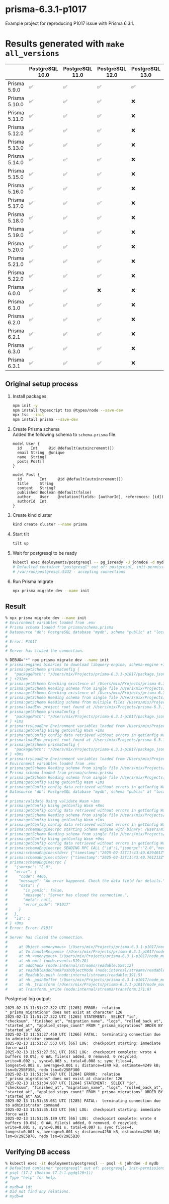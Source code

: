 # prisma-6.3.1-p1017

Example project for reproducing P1017 issue with Prisma 6.3.1.

# Results generated with `make all_versions`

|  | PostgreSQL 10.0  | PostgreSQL 11.0  | PostgreSQL 12.0  | PostgreSQL 13.0  | PostgreSQL 14.0  | PostgreSQL 15.0  | PostgreSQL 16.0  | PostgreSQL 17.0  |
| - | - | - | - | - | - | - | - | - |
| Prisma 5.9.0  | ✅ | ✅ | ✅ | ✅ | ✅ | ❌ | ✅ | ✅ |
| Prisma 5.10.0  | ✅ | ✅ | ✅ | ❌ | ❌ | ❌ | ❌ | ❌ |
| Prisma 5.11.0  | ✅ | ✅ | ✅ | ❌ | ❌ | ❌ | ❌ | ❌ |
| Prisma 5.12.0  | ✅ | ✅ | ✅ | ❌ | ❌ | ❌ | ❌ | ❌ |
| Prisma 5.13.0  | ✅ | ✅ | ✅ | ❌ | ❌ | ❌ | ❌ | ❌ |
| Prisma 5.14.0  | ✅ | ✅ | ✅ | ❌ | ❌ | ❌ | ❌ | ❌ |
| Prisma 5.15.0  | ✅ | ✅ | ✅ | ❌ | ❌ | ❌ | ❌ | ❌ |
| Prisma 5.16.0  | ✅ | ✅ | ✅ | ❌ | ❌ | ❌ | ❌ | ❌ |
| Prisma 5.17.0  | ✅ | ✅ | ✅ | ❌ | ❌ | ❌ | ❌ | ❌ |
| Prisma 5.18.0  | ✅ | ✅ | ✅ | ❌ | ❌ | ❌ | ❌ | ❌ |
| Prisma 5.19.0  | ✅ | ✅ | ✅ | ❌ | ❌ | ❌ | ❌ | ❌ |
| Prisma 5.20.0  | ✅ | ✅ | ✅ | ❌ | ❌ | ❌ | ❌ | ❌ |
| Prisma 5.21.0  | ✅ | ✅ | ✅ | ❌ | ❌ | ❌ | ❌ | ❌ |
| Prisma 5.22.0  | ✅ | ✅ | ✅ | ❌ | ❌ | ❌ | ❌ | ❌ |
| Prisma 6.0.0  | ✅ | ✅ | ❌ | ❌ | ❌ | ❌ | ❌ | ❌ |
| Prisma 6.1.0  | ✅ | ✅ | ✅ | ❌ | ❌ | ❌ | ❌ | ❌ |
| Prisma 6.2.0  | ✅ | ✅ | ✅ | ❌ | ❌ | ❌ | ❌ | ❌ |
| Prisma 6.2.1  | ✅ | ✅ | ✅ | ❌ | ❌ | ❌ | ❌ | ❌ |
| Prisma 6.3.0  | ✅ | ✅ | ✅ | ❌ | ❌ | ❌ | ❌ | ❌ |
| Prisma 6.3.1  | ✅ | ✅ | ✅ | ❌ | ❌ | ❌ | ✅ | ❌ |


## Original setup process

1. Install packages
      ```bash
      npm init -y
      npm install typescript tsx @types/node --save-dev
      npx tsc --init
      npm install prisma --save-dev
      ```

2. Create Prisma schema  
   Added the following schema to `schema.prisma` file.
      ```prisma
      model User {
        id    Int     @id @default(autoincrement())
        email String  @unique
        name  String?
        posts Post[]
      }

      model Post {
        id        Int     @id @default(autoincrement())
        title     String
        content   String?
        published Boolean @default(false)
        author    User    @relation(fields: [authorId], references: [id])
        authorId  Int
      }
      ```

  3. Create kind cluster
      ```bash
      kind create cluster --name prisma
      ```

  4. Start tilt
      ```bash
      tilt up
      ```
  
  5. Wait for postgresql to be ready
      ```bash
      kubectl exec deployments/postgresql -- pg_isready -U johndoe -d mydb
      # Defaulted container "postgresql" out of: postgresql, init-permissions (init)
      # /var/run/postgresql:5432 - accepting connections
      ```

  6. Run Prisma migrate
      ```bash
      npx prisma migrate dev --name init
      ```

## Result

```bash
% npx prisma migrate dev --name init
# Environment variables loaded from .env
# Prisma schema loaded from prisma/schema.prisma
# Datasource "db": PostgreSQL database "mydb", schema "public" at "localhost:5432"
# 
# Error: P1017
# 
# Server has closed the connection.
```

```bash
% DEBUG="*" npx prisma migrate dev --name init
# prisma:engines binaries to download libquery-engine, schema-engine +153ms
# prisma:getSchema prismaConfig {
#   "packagePath": "/Users/mix/Projects/prisma-6.3.1-p1017/package.json"
# } +232ms
# prisma:getSchema Checking existence of /Users/mix/Projects/prisma-6.3.1-p1017/schema.prisma +0ms
# prisma:getSchema Reading schema from single file /Users/mix/Projects/prisma-6.3.1-p1017/schema.prisma +1ms
# prisma:getSchema Checking existence of /Users/mix/Projects/prisma-6.3.1-p1017/prisma/schema.prisma +0ms
# prisma:getSchema Reading schema from single file /Users/mix/Projects/prisma-6.3.1-p1017/prisma/schema.prisma +0ms
# prisma:getSchema Reading schema from multiple files /Users/mix/Projects/prisma-6.3.1-p1017/prisma/schema +1ms
# prisma:loadEnv project root found at /Users/mix/Projects/prisma-6.3.1-p1017/package.json +0ms
# prisma:getSchema prismaConfig {
#   "packagePath": "/Users/mix/Projects/prisma-6.3.1-p1017/package.json"
# } +1ms
# prisma:tryLoadEnv Environment variables loaded from /Users/mix/Projects/prisma-6.3.1-p1017/.env +0ms
# prisma:getConfig Using getConfig Wasm +1ms
# prisma:getConfig config data retrieved without errors in getConfig Wasm +10ms
# prisma:loadEnv project root found at /Users/mix/Projects/prisma-6.3.1-p1017/package.json +0ms
# prisma:getSchema prismaConfig {
#   "packagePath": "/Users/mix/Projects/prisma-6.3.1-p1017/package.json"
# } +0ms
# prisma:tryLoadEnv Environment variables loaded from /Users/mix/Projects/prisma-6.3.1-p1017/.env +1ms
# Environment variables loaded from .env
# prisma:getSchema Reading schema from single file /Users/mix/Projects/prisma-6.3.1-p1017/prisma/schema.prisma +0ms
# Prisma schema loaded from prisma/schema.prisma
# prisma:getSchema Reading schema from single file /Users/mix/Projects/prisma-6.3.1-p1017/prisma/schema.prisma +0ms
# prisma:getConfig Using getConfig Wasm +1ms
# prisma:getConfig config data retrieved without errors in getConfig Wasm +1ms
# Datasource "db": PostgreSQL database "mydb", schema "public" at "localhost:5432"
# 
# prisma:validate Using validate Wasm +1ms
# prisma:getConfig Using getConfig Wasm +8ms
# prisma:getConfig config data retrieved without errors in getConfig Wasm +1ms
# prisma:getSchema Reading schema from single file /Users/mix/Projects/prisma-6.3.1-p1017/prisma/schema.prisma +0ms
# prisma:getConfig Using getConfig Wasm +1ms
# prisma:getConfig config data retrieved without errors in getConfig Wasm +0ms
# prisma:schemaEngine:rpc starting Schema engine with binary: /Users/mix/Projects/prisma-6.3.1-p1017/node_modules/@prisma/engines/schema-engine-darwin-arm64 +39ms
# prisma:getSchema Reading schema from single file /Users/mix/Projects/prisma-6.3.1-p1017/prisma/schema.prisma +0ms
# prisma:getConfig Using getConfig Wasm +0ms
# prisma:getConfig config data retrieved without errors in getConfig Wasm +1ms
# prisma:schemaEngine:rpc SENDING RPC CALL {"id":1,"jsonrpc":"2.0","method":"devDiagnostic","params":{"migrationsDirectoryPath":"/Users/mix/Projects/prisma-6.3.1-p1017/prisma/migrations"}} +1ms
# prisma:schemaEngine:stderr {"timestamp":"2025-02-13T11:43:40.629401Z","level":"INFO","fields":{"message":"Starting schema engine RPC server","git_hash":"acc0b9dd43eb689cbd20c9470515d719db10d0b0"},"target":"schema_engine"} +7ms
# prisma:schemaEngine:stderr {"timestamp":"2025-02-13T11:43:40.761213Z","level":"ERROR","fields":{"message":"Error in PostgreSQL connection: Error { kind: Closed, cause: None }"},"target":"quaint::connector::postgres::native"} +132ms
# prisma:schemaEngine:rpc {
#   "jsonrpc": "2.0",
#   "error": {
#     "code": 4466,
#     "message": "An error happened. Check the data field for details.",
#     "data": {
#       "is_panic": false,
#       "message": "Server has closed the connection.",
#       "meta": null,
#       "error_code": "P1017"
#     }
#   },
#   "id": 1
# } +0ms
# Error: Error: P1017
# 
# Server has closed the connection.
# 
#     at Object.<anonymous> (/Users/mix/Projects/prisma-6.3.1-p1017/node_modules/prisma/build/index.js:990:8)
#     at Vo.handleResponse (/Users/mix/Projects/prisma-6.3.1-p1017/node_modules/prisma/build/index.js:981:2915)
#     at nh.<anonymous> (/Users/mix/Projects/prisma-6.3.1-p1017/node_modules/prisma/build/index.js:986:524)
#     at nh.emit (node:events:519:28)
#     at addChunk (node:internal/streams/readable:559:12)
#     at readableAddChunkPushObjectMode (node:internal/streams/readable:536:3)
#     at Readable.push (node:internal/streams/readable:391:5)
#     at nh._pushBuffer (/Users/mix/Projects/prisma-6.3.1-p1017/node_modules/prisma/build/index.js:975:369)
#     at nh._transform (/Users/mix/Projects/prisma-6.3.1-p1017/node_modules/prisma/build/index.js:975:199)
#     at Transform._write (node:internal/streams/transform:171:8)
```

Postgresql log output:
```log
2025-02-13 11:51:27.322 UTC [1265] ERROR:  relation "_prisma_migrations" does not exist at character 126
2025-02-13 11:51:27.322 UTC [1265] STATEMENT:  SELECT "id", "checksum", "finished_at", "migration_name", "logs", "rolled_back_at", "started_at", "applied_steps_count" FROM "_prisma_migrations" ORDER BY "started_at" ASC
2025-02-13 11:51:27.450 UTC [1266] FATAL:  terminating connection due to administrator command
2025-02-13 11:51:27.553 UTC [66] LOG:  checkpoint starting: immediate force wait
2025-02-13 11:51:27.561 UTC [66] LOG:  checkpoint complete: wrote 4 buffers (0.0%); 0 WAL file(s) added, 0 removed, 0 recycled; write=0.002 s, sync=0.003 s, total=0.008 s; sync files=4, longest=0.002 s, average=0.001 s; distance=4249 kB, estimate=4249 kB; lsn=0/25BF358, redo lsn=0/25BF300
2025-02-13 11:51:34.987 UTC [1284] ERROR:  relation "_prisma_migrations" does not exist at character 126
2025-02-13 11:51:34.987 UTC [1284] STATEMENT:  SELECT "id", "checksum", "finished_at", "migration_name", "logs", "rolled_back_at", "started_at", "applied_steps_count" FROM "_prisma_migrations" ORDER BY "started_at" ASC
2025-02-13 11:51:35.081 UTC [1285] FATAL:  terminating connection due to administrator command
2025-02-13 11:51:35.183 UTC [66] LOG:  checkpoint starting: immediate force wait
2025-02-13 11:51:35.189 UTC [66] LOG:  checkpoint complete: wrote 4 buffers (0.0%); 0 WAL file(s) added, 0 removed, 0 recycled; write=0.001 s, sync=0.001 s, total=0.007 s; sync files=4, longest=0.001 s, average=0.001 s; distance=4250 kB, estimate=4250 kB; lsn=0/29E5B78, redo lsn=0/29E5B20
```


## Verifying DB access

```bash
% kubectl exec -it deployments/postgresql -- psql -U johndoe -d mydb
# Defaulted container "postgresql" out of: postgresql, init-permissions (init)
# psql (17.2 (Debian 17.2-1.pgdg120+1))
# Type "help" for help.
# 
# mydb=# \dt
# Did not find any relations.
# mydb=#
```